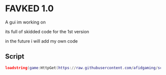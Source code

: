 
# FAVKED 1.0

A gui im working on

its full of skidded code for the 1st version

 in the future i will add my own code













## Script
```lua
loadstring(game:HttpGet(https://raw.githubusercontent.com/afidgaming/scrieept/main/scrept.lua))();

